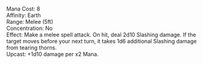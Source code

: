 Mana Cost: 8  
Affinity: Earth  
Range: Melee (5ft)  
Concentration: No  
Effect: Make a melee spell attack. On hit, deal 2d10 Slashing damage. If the target moves before your next turn, it takes 1d6 additional Slashing damage from tearing thorns.  
Upcast: +1d10 damage per x2 Mana.